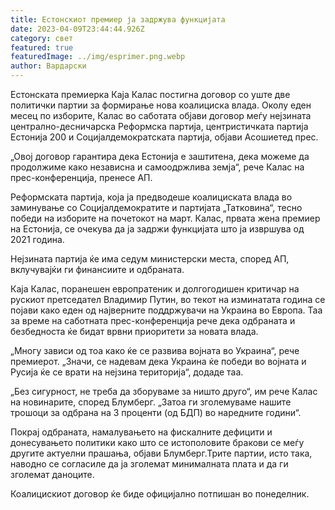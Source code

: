```yaml
---
title: Естонскиот премиер ја задржува функцијата
date: 2023-04-09T23:44:44.926Z
category: свет
featured: true
featuredImage: ../img/esprimer.png.webp
author: Вардарски
---
```


Естонската премиерка Каја Калас постигна договор со уште две политички партии за формирање нова коалициска влада. Околу еден месец по изборите, Калас во саботата објави договор меѓу нејзината централно-десничарска Реформска партија, центристичката партија Естонија 200 и Социјалдемократската партија, објави Асошиетед прес.

„Овој договор гарантира дека Естонија е заштитена, дека можеме да продолжиме како независна и самоодржлива земја“, рече Калас на прес-конференција, пренесе АП.

Реформската партија, која ја предводеше коалициската влада во заминување со Социјалдемократите и партијата „Татковина“, тесно победи на изборите на почетокот на март. Калас, првата жена премиер на Естонија, се очекува да ја задржи функцијата што ја извршува од 2021 година.

Нејзината партија ќе има седум министерски места, според АП, вклучувајќи ги финансиите и одбраната.

Каја Калас, поранешен европратеник и долгогодишен критичар на рускиот претседател Владимир Путин, во текот на изминатата година се појави како еден од најверните поддржувачи на Украина во Европа. Таа за време на саботната прес-конференција рече дека одбраната и безбедноста ќе бидат врвни приоритети за новата влада.

„Многу зависи од тоа како ќе се развива војната во Украина“, рече премиерот. „Значи, се надевам дека Украина ќе победи во војната и Русија ќе се врати на нејзина територија“, додаде таа.

„Без сигурност, не треба да зборуваме за ништо друго“, им рече Калас на новинарите, според Блумберг. „Затоа ги зголемуваме нашите трошоци за одбрана на 3 проценти (од БДП) во наредните години“.

Покрај одбраната, намалувањето на фискалните дефицити и донесувањето политики како што се истополовите бракови се меѓу другите актуелни прашања, објави Блумберг.Трите партии, исто така, наводно се согласиле да ја зголемат минималната плата и да ги зголемат даноците.

Коалицискиот договор ќе биде официјално потпишан во понеделник.
